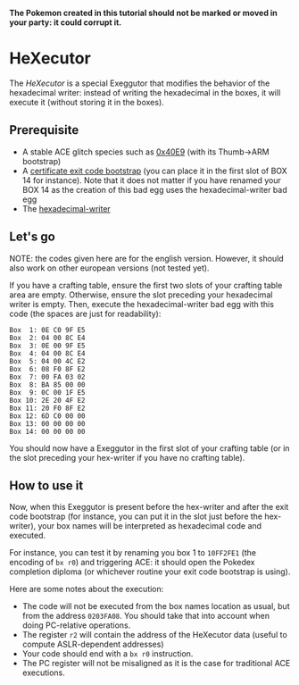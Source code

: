 **The Pokemon created in this tutorial should not be marked or moved in your party: it could corrupt it.**

# HeXecutor

The *HeXecutor* is a special Exeggutor that modifies the behavior of the hexadecimal writer: instead of writing the hexadecimal in the boxes, it will execute it (without storing it in the boxes).

## Prerequisite

- A stable ACE glitch species such as [0x40E9](stable-ace.md) (with its Thumb->ARM bootstrap)
- A [certificate exit code bootstrap](exit-code.md) (you can place it in the first slot of BOX 14 for instance). Note that it does not matter if you have renamed your BOX 14 as the creation of this bad egg uses the hexadecimal-writer bad egg
- The [hexadecimal-writer](hex-writer.md)

## Let's go

NOTE: the codes given here are for the english version. However, it should also work on other european versions (not tested yet).

If you have a crafting table, ensure the first two slots of your crafting table area are empty. Otherwise, ensure the slot preceding your hexadecimal writer is empty. Then, execute the hexadecimal-writer bad egg with this code (the spaces are just for readability):

```
Box  1: 0E C0 9F E5
Box  2: 04 00 8C E4
Box  3: 0E 00 9F E5
Box  4: 04 00 8C E4
Box  5: 04 00 4C E2
Box  6: 08 F0 8F E2
Box  7: 00 FA 03 02
Box  8: BA 85 00 00
Box  9: 0C 00 1F E5
Box 10: 2E 20 4F E2
Box 11: 20 F0 8F E2
Box 12: 6D C0 00 00
Box 13: 00 00 00 00
Box 14: 00 00 00 00
```

You should now have a Exeggutor in the first slot of your crafting table (or in the slot preceding your hex-writer if you have no crafting table).

## How to use it

Now, when this Exeggutor is present before the hex-writer and after the exit code bootstrap
(for instance, you can put it in the slot just before the hex-writer),
your box names will be interpreted as hexadecimal code and executed.

For instance, you can test it by renaming you box 1 to `10FF2FE1` (the encoding of `bx r0`)
and triggering ACE: it should open the Pokedex completion diploma (or whichever routine your exit code bootstrap is using).

Here are some notes about the execution:
- The code will not be executed from the box names location as usual, but from the address
`0203FA08`. You should take that into account when doing PC-relative operations.
- The register `r2` will contain the address of the HeXecutor data (useful to compute ASLR-dependent addresses)
- Your code should end with a `bx r0` instruction.
- The PC register will not be misaligned as it is the case for traditional ACE executions.

